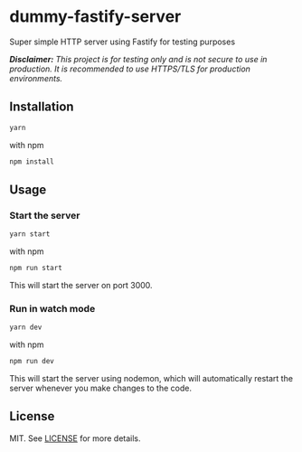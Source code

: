 # dummy-fastify-server
Super simple HTTP server using Fastify for testing purposes

_**Disclaimer:** This project is for testing only and is not secure to use in production. It is recommended to use HTTPS/TLS for production environments._

## Installation

```bash
yarn
```
with npm
```bash
npm install
```
## Usage
### Start the server

```bash
yarn start
```
with npm
```bash
npm run start
```
This will start the server on port 3000.


### Run in watch mode
```bash
yarn dev
```
with npm
```bash
npm run dev
```
This will start the server using nodemon, which will automatically restart the server whenever you make changes to the code.

## License
MIT. See [LICENSE](https://github.com/ammar-oker/dummy-fastify-server/blob/5a39b66d9d088ae6ec1a4e6a3ce85d4a65e1335a/LICENSE) for more details.
